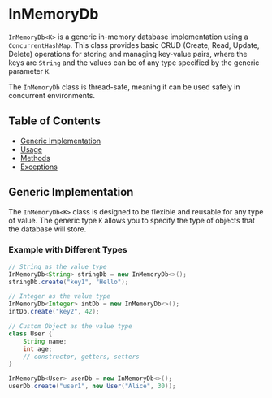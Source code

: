 # InMemoryDb

`InMemoryDb<K>` is a generic in-memory database implementation using a `ConcurrentHashMap`. This class provides basic CRUD (Create, Read, Update, Delete) operations for storing and managing key-value pairs, where the keys are `String` and the values can be of any type specified by the generic parameter `K`.

The `InMemoryDb` class is thread-safe, meaning it can be used safely in concurrent environments.

## Table of Contents
- [Generic Implementation](#generic-implementation)
- [Usage](#usage)
- [Methods](#methods)
- [Exceptions](#exceptions)

## Generic Implementation

The `InMemoryDb<K>` class is designed to be flexible and reusable for any type of value. The generic type `K` allows you to specify the type of objects that the database will store.

### Example with Different Types

```java
// String as the value type
InMemoryDb<String> stringDb = new InMemoryDb<>();
stringDb.create("key1", "Hello");

// Integer as the value type
InMemoryDb<Integer> intDb = new InMemoryDb<>();
intDb.create("key2", 42);

// Custom Object as the value type
class User {
    String name;
    int age;
    // constructor, getters, setters
}

InMemoryDb<User> userDb = new InMemoryDb<>();
userDb.create("user1", new User("Alice", 30));
